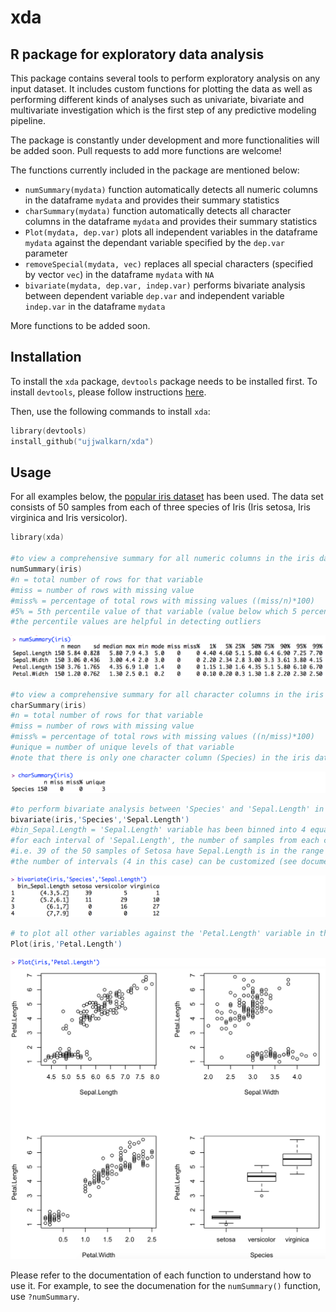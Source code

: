 # xda
R package for exploratory data analysis
---------------------------------------
This package contains several tools to perform exploratory analysis on any input dataset. It includes custom functions for plotting the data as well as performing different kinds of analyses such as univariate, bivariate and multivariate investigation which is the first step of any predictive modeling pipeline.

The package is constantly under development and more functionalities will be added soon. Pull requests to add more functions are welcome!

The functions currently included in the package are mentioned below:

- `numSummary(mydata)` function automatically detects all numeric columns in the dataframe `mydata` and provides their summary statistics 
- `charSummary(mydata)` function automatically detects all character columns in the dataframe `mydata` and provides their summary statistics 
- `Plot(mydata, dep.var)` plots all independent variables in the dataframe `mydata` against the dependant variable specified by the `dep.var` parameter 
- `removeSpecial(mydata, vec)` replaces all special characters (specified by vector `vec`) in the dataframe `mydata` with `NA` 
- `bivariate(mydata, dep.var, indep.var)` performs bivariate analysis between dependent variable `dep.var` and independent variable `indep.var` in the dataframe `mydata`

More functions to be added soon.

Installation
------------
To install the `xda` package, `devtools` package needs to be installed first. To install `devtools`, please follow instructions [here](https://github.com/hadley/devtools).

Then, use the following commands to install `xda`:

```s
library(devtools)
install_github("ujjwalkarn/xda")
```

Usage
-----
For all examples below, the [popular iris dataset](https://en.wikipedia.org/wiki/Iris_flower_data_set) has been used. The data set consists of 50 samples from each of three species of Iris (Iris setosa, Iris virginica and Iris versicolor).

```s
library(xda)

#to view a comprehensive summary for all numeric columns in the iris dataset
numSummary(iris)
#n = total number of rows for that variable
#miss = number of rows with missing value
#miss% = percentage of total rows with missing values ((miss/n)*100)
#5% = 5th percentile value of that variable (value below which 5 percent of the observations may be found)
#the percentile values are helpful in detecting outliers
```
![numSummary(iris) Output](/images/numSummary.png?raw=true)

```s
#to view a comprehensive summary for all character columns in the iris dataset
charSummary(iris)
#n = total number of rows for that variable
#miss = number of rows with missing value
#miss% = percentage of total rows with missing values ((n/miss)*100)
#unique = number of unique levels of that variable
#note that there is only one character column (Species) in the iris dataset
```
![ncharSummary(iris) Output](/images/charSummary.png?raw=true)


```s
#to perform bivariate analysis between 'Species' and 'Sepal.Length' in the iris dataset
bivariate(iris,'Species','Sepal.Length')
#bin_Sepal.Length = 'Sepal.Length' variable has been binned into 4 equal intervals (original range is [4.3,7.9])
#for each interval of 'Sepal.Length', the number of samples from each category of 'Species' is shown 
#i.e. 39 of the 50 samples of Setosa have Sepal.Length is in the range (4.3,5.2], and so on. 
#the number of intervals (4 in this case) can be customized (see documentation)
```
![bivariate(iris,'Species','Sepal.Length') Output](/images/bivariate.png?raw=true)

```s
# to plot all other variables against the 'Petal.Length' variable in the iris dataset
Plot(iris,'Petal.Length')
```
![Plot(iris,'Petal.Length') Output](/images/Plot1.png?raw=true)
![Plot(iris,'Petal.Length') Output](/images/Plot2.png?raw=true)


Please refer to the documentation of each function to understand how to use it. 
For example, to see the documenation for the `numSummary()` function, use `?numSummary`.

